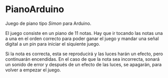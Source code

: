# PianoArduino

Juego de piano tipo _Simon_ para Arduino.

El juego consiste en un piano de 11 notas. Hay que ir tocando las notas una a una en el orden correcto para poder ganar el juego y mandar una señal digital a un pin para iniciar el siquiente juego.

Si la nota es correcta, esta se reproducirá y las luces harán un efecto, pero continuarán encendidas. 
En el caso de que la nota sea incorrecta, sonará un sonido de error y después de un efecto de las luces, se apagarán, para volver a empezar el juego.

